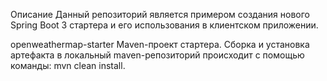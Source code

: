 Описание
Данный репозиторий является примером создания нового Spring Boot 3 стартера и его использования в клиентском приложении. 

openweathermap-starter
Maven-проект стартера. Сборка и установка артефакта в локальный maven-репозиторий происходит с помощью команды: mvn clean install.
